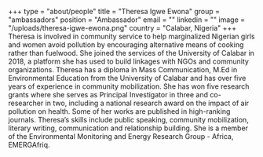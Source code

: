 +++
type = "about/people"
title = "Theresa Igwe Ewona"
group = "ambassadors"
position = "Ambassador"
email = ""
linkedin = ""
image = "/uploads/theresa-igwe-ewona.png"
country = "Calabar, Nigeria"
+++
Theresa is involved in community service to help marginalized Nigerian girls and women avoid pollution by encouraging alternative means of cooking rather than fuelwood. She joined the services of the University of Calabar in 2018, a platform she has used to build linkages with NGOs and community organizations. Theresa has a diploma in Mass Communication, M.Ed in Environmental Education from the University of Calabar and has over five years of experience in community mobilization. She has won five research grants where she serves as Principal Investigator in three and co-researcher in two, including a national research award on the impact of air pollution on health. Some of her works are published in high-ranking journals. Theresa’s skills include public speaking, community mobilization, literary writing, communication and relationship building. She is a member of the Environmental Monitoring and Energy Research Group - Africa, EMERGAfriq.